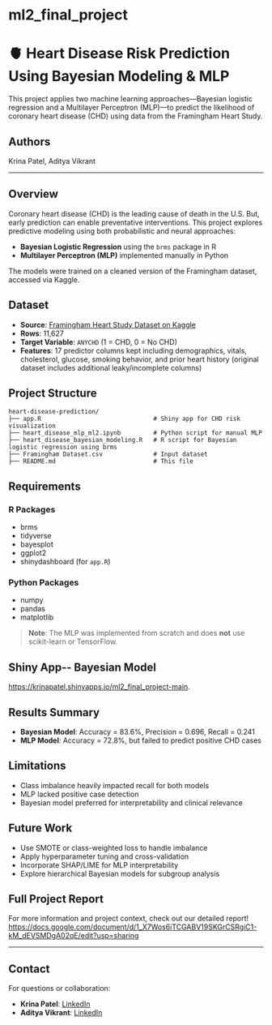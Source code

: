 # ml2_final_project

# 🫀 Heart Disease Risk Prediction Using Bayesian Modeling & MLP

This project applies two machine learning approaches—Bayesian logistic regression and a Multilayer Perceptron (MLP)—to predict the likelihood of coronary heart disease (CHD) using data from the Framingham Heart Study.

## Authors
Krina Patel, Aditya Vikrant  

---

## Overview
Coronary heart disease (CHD) is the leading cause of death in the U.S. But, early prediction can enable preventative interventions. This project explores predictive modeling using both probabilistic and neural approaches:

- **Bayesian Logistic Regression** using the `brms` package in R
- **Multilayer Perceptron (MLP)** implemented manually in Python

The models were trained on a cleaned version of the Framingham dataset, accessed via Kaggle.

## Dataset
- **Source**: [Framingham Heart Study Dataset on Kaggle](https://www.kaggle.com/datasets/shreyjain601/framingham-heart-study)
- **Rows**: 11,627
- **Target Variable**: `ANYCHD` (1 = CHD, 0 = No CHD)
- **Features**: 17 predictor columns kept including demographics, vitals, cholesterol, glucose, smoking behavior, and prior heart history (original dataset includes additional leaky/incomplete columns)

## Project Structure
```
heart-disease-prediction/
├── app.R                               # Shiny app for CHD risk visualization
├── heart_disease_mlp_ml2.ipynb         # Python script for manual MLP
├── heart_disease_bayesian_modeling.R   # R script for Bayesian logistic regression using brms
├── Framingham Dataset.csv              # Input dataset
├── README.md                           # This file
```

## Requirements
### R Packages
- brms
- tidyverse
- bayesplot
- ggplot2
- shinydashboard (for `app.R`)

### Python Packages
- numpy
- pandas
- matplotlib

> **Note**: The MLP was implemented from scratch and does **not** use scikit-learn or TensorFlow.

## Shiny App-- Bayesian Model 
https://krinapatel.shinyapps.io/ml2_final_project-main. 


## Results Summary
- **Bayesian Model**: Accuracy = 83.6%, Precision = 0.696, Recall = 0.241
- **MLP Model**: Accuracy = 72.8%, but failed to predict positive CHD cases

## Limitations
- Class imbalance heavily impacted recall for both models
- MLP lacked positive case detection
- Bayesian model preferred for interpretability and clinical relevance

## Future Work
- Use SMOTE or class-weighted loss to handle imbalance
- Apply hyperparameter tuning and cross-validation
- Incorporate SHAP/LIME for MLP interpretability
- Explore hierarchical Bayesian models for subgroup analysis

## Full Project Report
For more information and project context, check out our detailed report!
https://docs.google.com/document/d/1_X7Wos6iTCGABV19SKGrCSRgiC1-kM_dEVSMDgA02qE/edit?usp=sharing 

---

## Contact
For questions or collaboration:
- **Krina Patel**: [LinkedIn](https://www.linkedin.com/in/patelkrina100)
- **Aditya Vikrant**: [LinkedIn](https://www.linkedin.com/in/adityavikrant/)


